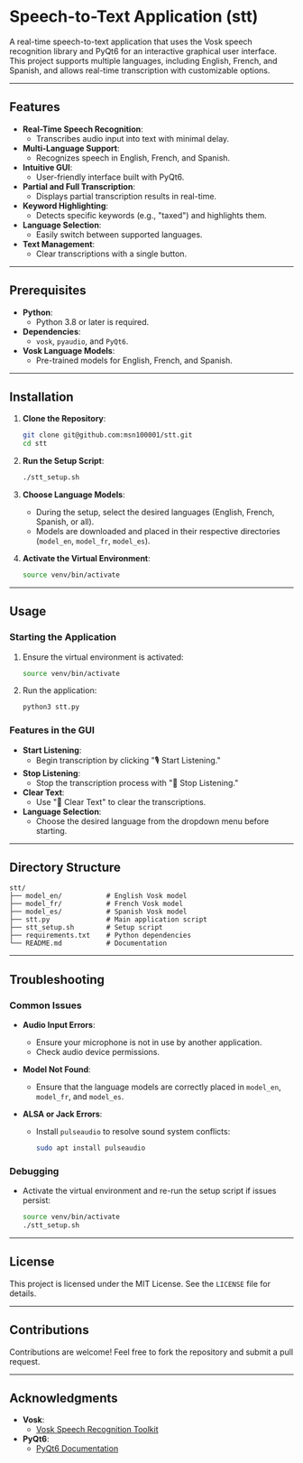 
# Speech-to-Text Application (stt)

A real-time speech-to-text application that uses the Vosk speech recognition library and PyQt6 for an interactive graphical user interface. This project supports multiple languages, including English, French, and Spanish, and allows real-time transcription with customizable options.

---

## Features

- **Real-Time Speech Recognition**:
  - Transcribes audio input into text with minimal delay.
- **Multi-Language Support**:
  - Recognizes speech in English, French, and Spanish.
- **Intuitive GUI**:
  - User-friendly interface built with PyQt6.
- **Partial and Full Transcription**:
  - Displays partial transcription results in real-time.
- **Keyword Highlighting**:
  - Detects specific keywords (e.g., "taxed") and highlights them.
- **Language Selection**:
  - Easily switch between supported languages.
- **Text Management**:
  - Clear transcriptions with a single button.

---

## Prerequisites

- **Python**:
  - Python 3.8 or later is required.
- **Dependencies**:
  - `vosk`, `pyaudio`, and `PyQt6`.
- **Vosk Language Models**:
  - Pre-trained models for English, French, and Spanish.

---

## Installation

1. **Clone the Repository**:
   ```bash
   git clone git@github.com:msn100001/stt.git
   cd stt
   ```

2. **Run the Setup Script**:
   ```bash
   ./stt_setup.sh
   ```

3. **Choose Language Models**:
   - During the setup, select the desired languages (English, French, Spanish, or all).
   - Models are downloaded and placed in their respective directories (`model_en`, `model_fr`, `model_es`).

4. **Activate the Virtual Environment**:
   ```bash
   source venv/bin/activate
   ```

---

## Usage

### Starting the Application
1. Ensure the virtual environment is activated:
   ```bash
   source venv/bin/activate
   ```

2. Run the application:
   ```bash
   python3 stt.py
   ```

### Features in the GUI
- **Start Listening**:
  - Begin transcription by clicking "🎙 Start Listening."
- **Stop Listening**:
  - Stop the transcription process with "🛑 Stop Listening."
- **Clear Text**:
  - Use "🧹 Clear Text" to clear the transcriptions.
- **Language Selection**:
  - Choose the desired language from the dropdown menu before starting.

---

## Directory Structure

```
stt/
├── model_en/           # English Vosk model
├── model_fr/           # French Vosk model
├── model_es/           # Spanish Vosk model
├── stt.py              # Main application script
├── stt_setup.sh        # Setup script
├── requirements.txt    # Python dependencies
└── README.md           # Documentation
```

---

## Troubleshooting

### Common Issues
- **Audio Input Errors**:
  - Ensure your microphone is not in use by another application.
  - Check audio device permissions.

- **Model Not Found**:
  - Ensure that the language models are correctly placed in `model_en`, `model_fr`, and `model_es`.

- **ALSA or Jack Errors**:
  - Install `pulseaudio` to resolve sound system conflicts:
    ```bash
    sudo apt install pulseaudio
    ```

### Debugging
- Activate the virtual environment and re-run the setup script if issues persist:
  ```bash
  source venv/bin/activate
  ./stt_setup.sh
  ```

---

## License

This project is licensed under the MIT License. See the `LICENSE` file for details.

---

## Contributions

Contributions are welcome! Feel free to fork the repository and submit a pull request.

---

## Acknowledgments

- **Vosk**:
  - [Vosk Speech Recognition Toolkit](https://alphacephei.com/vosk/)
- **PyQt6**:
  - [PyQt6 Documentation](https://www.riverbankcomputing.com/software/pyqt/intro)
